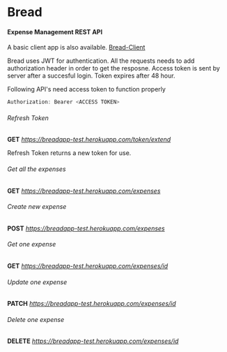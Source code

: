 # Bread
#### Expense Management REST API

A basic client app is also available. [Bread-Client](https://breadprototype.surge.sh/)

Bread uses JWT for authentication. All the requests needs to add authorization header in order to get the resposne. Access token is sent by server after a succesful login. Token expires after 48 hour.

Following API's need access token to function properly
```javascript
Authorization: Bearer <ACCESS TOKEN>
```
###### Refresh Token

**GET**  _https://breadapp-test.herokuapp.com/token/extend_

Refresh Token returns a new token for use.

###### Get all the expenses

**GET**  _https://breadapp-test.herokuapp.com/expenses_ 

###### Create new expense

**POST**  _https://breadapp-test.herokuapp.com/expenses_ 

###### Get one expense

**GET**  _https://breadapp-test.herokuapp.com/expenses/id_ 

###### Update one expense 

**PATCH**  _https://breadapp-test.herokuapp.com/expenses/id_

###### Delete one expense 

**DELETE**  _https://breadapp-test.herokuapp.com/expenses/id_ 
